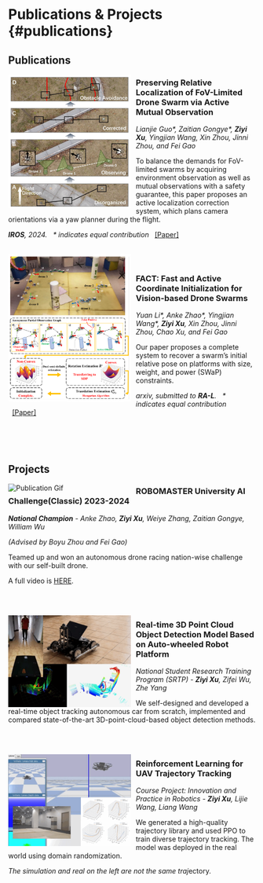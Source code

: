 <!-- _includes/publications.md -->

# Publications & Projects {#publications}

## Publications
<img src="assets/img/yaw_paper.png" alt="Publication Image" width="250" align="left" style="margin-right: 10px;">

### Preserving Relative Localization of FoV-Limited Drone Swarm via Active Mutual Observation 
*Lianjie Guo\*, Zaitian Gongye\*, **Ziyi Xu**, Yingjian Wang, Xin Zhou, Jinni Zhou, and Fei Gao*  

To balance the demands for FoV-limited swarms by acquiring environment observation as well as mutual observations with a safety guarantee, this paper proposes an active localization correction system, which plans camera orientations via a yaw planner during the flight.  

***IROS**, 2024.* &nbsp; *\* indicates equal contribution* &nbsp; [\[Paper\]](https://arxiv.org/pdf/2407.01292) 

<br/>

<img src="assets/img/fact_paper.png" alt="Publication Image" width="250" align="left" style="margin-right: 10px;">

<br/>

### FACT: Fast and Active Coordinate Initialization for Vision-based Drone Swarms
*Yuan Li\*, Anke Zhao\*, Yingjian Wang\*, **Ziyi Xu**, Xin Zhou, Jinni Zhou, Chao Xu, and Fei Gao*  

Our paper proposes a complete system to recover a swarm’s initial relative pose on platforms with size, weight, and power (SWaP) constraints.

*arxiv, submitted to **RA-L**.* &nbsp; *\* indicates equal contribution* &nbsp; [\[Paper\]](https://arxiv.org/pdf/2403.13455) 

<br/><br/><br/>

## Projects

<img src="assets\img\droneracing.gif" alt="Publication Gif" width="250" align="left" style="margin-right: 10px;">

### ROBOMASTER University AI Challenge(Classic) 2023-2024

***National Champion** - Anke Zhao, **Ziyi Xu**, Weiye Zhang, Zaitian Gongye, William Wu*

*(Advised by Boyu Zhou and Fei Gao)*  

Teamed up and won an autonomous drone racing nation-wise challenge with our self-built drone. 

A full video is [HERE](https://www.bilibili.com/video/BV1gz421m7gY/?spm_id_from=333.999.0.0&vd_source=b56b38cbe23614a7367d2e26cfb55f9d).

<br/><br/>

<img src="assets\img\srtp.gif" alt="Publication Gif" width="250" align="left" style="margin-right: 10px;">

### Real-time 3D Point Cloud Object Detection Model Based on Auto-wheeled Robot Platform

*National Student Research Training Program (SRTP) - **Ziyi Xu**, Zifei Wu, Zhe Yang*  

We self-designed and developed a real-time object tracking autonomous car from scratch, implemented and compared state-of-the-art 3D-point-cloud-based object detection methods.

<br/><br/>

<img src="assets\img\dronerl.gif" alt="Publication Gif" width="250" align="left" style="margin-right: 10px;">

### Reinforcement Learning for UAV Trajectory Tracking

*Course Project: Innovation and Practice in Robotics - **Ziyi Xu**, Lijie Wang, Liang Wang*  

We generated a high-quality trajectory library and used PPO to train diverse trajectory tracking. The model was deployed in the real world using domain randomization.  

*The simulation and real on the left are not the same traj*ectory.

<br style="clear: both;">


